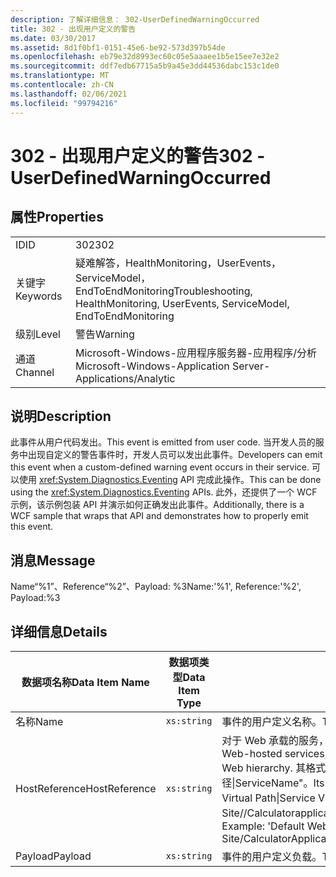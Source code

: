 ```yaml
---
description: 了解详细信息： 302-UserDefinedWarningOccurred
title: 302 - 出现用户定义的警告
ms.date: 03/30/2017
ms.assetid: 8d1f0bf1-0151-45e6-be92-573d397b54de
ms.openlocfilehash: eb79e32d8993ec60c05e5aaaee1b5e15ee7e32e2
ms.sourcegitcommit: ddf7edb67715a5b9a45e3dd44536dabc153c1de0
ms.translationtype: MT
ms.contentlocale: zh-CN
ms.lasthandoff: 02/06/2021
ms.locfileid: "99794216"
---
```

# <a name="302---userdefinedwarningoccurred"></a><span data-ttu-id="15891-103">302 - 出现用户定义的警告</span><span class="sxs-lookup"><span data-stu-id="15891-103">302 - UserDefinedWarningOccurred</span></span>

## <a name="properties"></a><span data-ttu-id="15891-104">属性</span><span class="sxs-lookup"><span data-stu-id="15891-104">Properties</span></span>  
  
|||  
|-|-|  
|<span data-ttu-id="15891-105">ID</span><span class="sxs-lookup"><span data-stu-id="15891-105">ID</span></span>|<span data-ttu-id="15891-106">302</span><span class="sxs-lookup"><span data-stu-id="15891-106">302</span></span>|  
|<span data-ttu-id="15891-107">关键字</span><span class="sxs-lookup"><span data-stu-id="15891-107">Keywords</span></span>|<span data-ttu-id="15891-108">疑难解答，HealthMonitoring，UserEvents，ServiceModel，EndToEndMonitoring</span><span class="sxs-lookup"><span data-stu-id="15891-108">Troubleshooting, HealthMonitoring, UserEvents, ServiceModel, EndToEndMonitoring</span></span>|  
|<span data-ttu-id="15891-109">级别</span><span class="sxs-lookup"><span data-stu-id="15891-109">Level</span></span>|<span data-ttu-id="15891-110">警告</span><span class="sxs-lookup"><span data-stu-id="15891-110">Warning</span></span>|  
|<span data-ttu-id="15891-111">通道</span><span class="sxs-lookup"><span data-stu-id="15891-111">Channel</span></span>|<span data-ttu-id="15891-112">Microsoft-Windows-应用程序服务器-应用程序/分析</span><span class="sxs-lookup"><span data-stu-id="15891-112">Microsoft-Windows-Application Server-Applications/Analytic</span></span>|  
  
## <a name="description"></a><span data-ttu-id="15891-113">说明</span><span class="sxs-lookup"><span data-stu-id="15891-113">Description</span></span>  

 <span data-ttu-id="15891-114">此事件从用户代码发出。</span><span class="sxs-lookup"><span data-stu-id="15891-114">This event is emitted from user code.</span></span> <span data-ttu-id="15891-115">当开发人员的服务中出现自定义的警告事件时，开发人员可以发出此事件。</span><span class="sxs-lookup"><span data-stu-id="15891-115">Developers can emit this event when a custom-defined warning event occurs in their service.</span></span> <span data-ttu-id="15891-116">可以使用 <xref:System.Diagnostics.Eventing> API 完成此操作。</span><span class="sxs-lookup"><span data-stu-id="15891-116">This can be done using the <xref:System.Diagnostics.Eventing> APIs.</span></span> <span data-ttu-id="15891-117">此外，还提供了一个 WCF 示例，该示例包装 API 并演示如何正确发出此事件。</span><span class="sxs-lookup"><span data-stu-id="15891-117">Additionally, there is a WCF sample that wraps that API and demonstrates how to properly emit this event.</span></span>  
  
## <a name="message"></a><span data-ttu-id="15891-118">消息</span><span class="sxs-lookup"><span data-stu-id="15891-118">Message</span></span>  

 <span data-ttu-id="15891-119">Name“%1”、Reference“%2”、Payload: %3</span><span class="sxs-lookup"><span data-stu-id="15891-119">Name:'%1', Reference:'%2', Payload:%3</span></span>  
  
## <a name="details"></a><span data-ttu-id="15891-120">详细信息</span><span class="sxs-lookup"><span data-stu-id="15891-120">Details</span></span>  
  
|<span data-ttu-id="15891-121">数据项名称</span><span class="sxs-lookup"><span data-stu-id="15891-121">Data Item Name</span></span>|<span data-ttu-id="15891-122">数据项类型</span><span class="sxs-lookup"><span data-stu-id="15891-122">Data Item Type</span></span>|<span data-ttu-id="15891-123">说明</span><span class="sxs-lookup"><span data-stu-id="15891-123">Description</span></span>|  
|--------------------|--------------------|-----------------|  
|<span data-ttu-id="15891-124">名称</span><span class="sxs-lookup"><span data-stu-id="15891-124">Name</span></span>|`xs:string`|<span data-ttu-id="15891-125">事件的用户定义名称。</span><span class="sxs-lookup"><span data-stu-id="15891-125">The user-defined name of the event.</span></span>|  
|<span data-ttu-id="15891-126">HostReference</span><span class="sxs-lookup"><span data-stu-id="15891-126">HostReference</span></span>|`xs:string`|<span data-ttu-id="15891-127">对于 Web 承载的服务，此字段唯一标识 Web 层次结构中的服务。</span><span class="sxs-lookup"><span data-stu-id="15891-127">For Web-hosted services, this field uniquely identifies the service in the Web hierarchy.</span></span> <span data-ttu-id="15891-128">其格式定义为 "网站名称应用程序虚拟路径&#124;服务虚拟路径&#124;ServiceName"。</span><span class="sxs-lookup"><span data-stu-id="15891-128">Its format is defined as 'Web Site Name Application Virtual Path&#124;Service Virtual Path&#124;ServiceName'.</span></span> <span data-ttu-id="15891-129">示例： "Default Web Site//Calculatorapplication&#124;/CalculatorService.svc&#124;CalculatorService"。</span><span class="sxs-lookup"><span data-stu-id="15891-129">Example: 'Default Web Site/CalculatorApplication&#124;/CalculatorService.svc&#124;CalculatorService'.</span></span>|  
|<span data-ttu-id="15891-130">Payload</span><span class="sxs-lookup"><span data-stu-id="15891-130">Payload</span></span>|`xs:string`|<span data-ttu-id="15891-131">事件的用户定义负载。</span><span class="sxs-lookup"><span data-stu-id="15891-131">The user-defined payload of the event.</span></span>|
